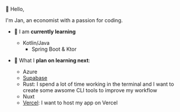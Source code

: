 :wave: Hello,

I'm Jan, an economist with a passion for coding.

- 📖 I am __currently learning__
  
  - Kotlin/Java
    - Spring Boot & Ktor
 
    
- 🌱 What I __plan on learning next__: 

  -   Azure
  -   [Supabase](https://supabase.com/)
  -   Rust: I spend a lot of time working in the terminal and I want to create some awsome CLI tools to improve my workflow 
  -   Nuxt
  -   [Vercel](https://vercel.com/docs): I want to host my app on Vercel
  
 
<!---
JDN89/JDN89 is a ✨ special ✨ repository because its `README.md` (this file) appears on your GitHub profile.
You can click the Preview link to take a look at your changes.
--->
